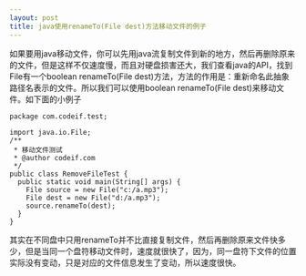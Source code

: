 ```yaml
---
layout: post
title: java使用renameTo(File dest)方法移动文件的例子
---
```


如果要用java移动文件，你可以先用java流复制文件到新的地方，然后再删除原来的文件，但是这样不仅速度慢，而且对硬盘损害还大，我们查看java的API，找到File有一个boolean renameTo(File dest)方法，方法的作用是：重新命名此抽象路径名表示的文件。所以我们可以使用boolean renameTo(File dest)来移动文件。如下面的小例子

    package com.codeif.test;
    
    import java.io.File;
    /**
     * 移动文件测试
     * @author codeif.com
     */
    public class RemoveFileTest {
      public static void main(String[] args) {
        File source = new File("c:/a.mp3");
        File dest = new File("d:/a.mp3");
        source.renameTo(dest);
      }
    }


其实在不同盘中只用renameTo并不比直接复制文件，然后再删除原来文件快多少，但是当同一个盘符移动文件时，速度就很快了，因为，同一盘符下文件的位置实际没有变动，只是对应的文件信息发生了变动，所以速度很快。
